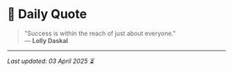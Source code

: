 # 📜 Daily Quote

> "Success is within the reach of just about everyone."  
> — **Lolly Daskal**

---

_Last updated: 03 April 2025 ⏳_
